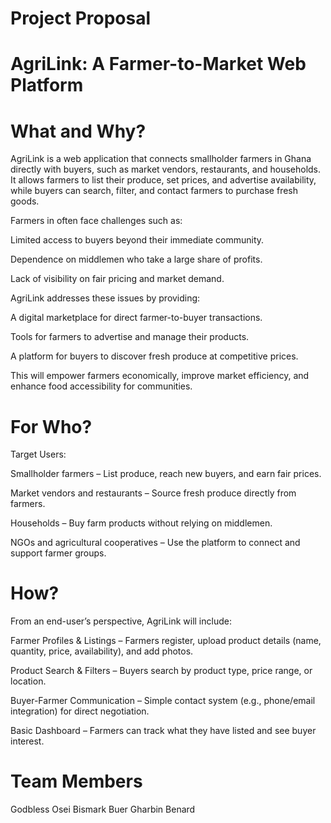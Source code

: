 # Project Proposal

# AgriLink: A Farmer-to-Market Web Platform

# What and Why?

AgriLink is a web application that connects smallholder farmers in Ghana directly with buyers, such as market vendors, restaurants, and households. It allows farmers to list their produce, set prices, and advertise availability, while buyers can search, filter, and contact farmers to purchase fresh goods.

Farmers in often face challenges such as:

Limited access to buyers beyond their immediate community.

Dependence on middlemen who take a large share of profits.

Lack of visibility on fair pricing and market demand.

AgriLink addresses these issues by providing:

A digital marketplace for direct farmer-to-buyer transactions.

Tools for farmers to advertise and manage their products.

A platform for buyers to discover fresh produce at competitive prices.

This will empower farmers economically, improve market efficiency, and enhance food accessibility for communities.

# For Who?

Target Users:

Smallholder farmers – List produce, reach new buyers, and earn fair prices.

Market vendors and restaurants – Source fresh produce directly from farmers.

Households – Buy farm products without relying on middlemen.

NGOs and agricultural cooperatives – Use the platform to connect and support farmer groups.

# How?

From an end-user’s perspective, AgriLink will include:

Farmer Profiles & Listings – Farmers register, upload product details (name, quantity, price, availability), and add photos.

Product Search & Filters – Buyers search by product type, price range, or location.

Buyer-Farmer Communication – Simple contact system (e.g., phone/email integration) for direct negotiation.

Basic Dashboard – Farmers can track what they have listed and see buyer interest.



# Team Members

Godbless Osei
Bismark Buer
Gharbin Benard
